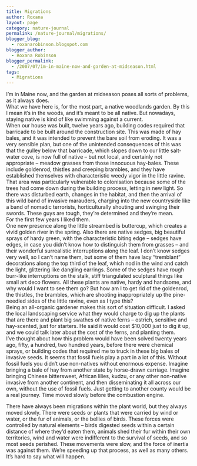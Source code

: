 ```yaml
---
title: Migrations
author: Roxana
layout: page
category: nature-journal
permalink: /nature-journal/migrations/
blogger_blog:
  - roxanarobinson.blogspot.com
blogger_author:
  - Roxana Robinson
blogger_permalink:
  - /2007/07/im-in-maine-now-and-garden-at-midseason.html
tags:
  - Migrations
---
```

I&#8217;m in Maine now, and the garden at midseason poses all sorts of problems, as it always does.   
What we have here is, for the most part, a native woodlands garden. By this I mean it&#8217;s in the woods, and it&#8217;s meant to be all native. But nowadays, staying native is kind of like swimming against a current.   
When our house was built, twelve years ago, building codes required that barricade to be built around the construction site. This was made of hay bales, and it was intended to prevent the bare soil from eroding. It was a very sensible plan, but one of the unintended consequences of this was that the gulley below that barricade, which slopes down to our little salt-water cove, is now full of native &#8211; but not local, and certainly not appropriate &#8211; meadow grasses from those innocuous hay-bales. These include goldenrod, thistles and creeping brambles, and they have established themselves with characteristic weedy vigor in the little ravine. That area was particularly vulnerable to colonisation because some of the trees had come down during the building process, letting in new light. So there was disturbed earth, changes in the habitat, and then the arrival of this wild band of invasive marauders, charging into the new countryside like a band of nomadic terrorists, horticulturally shouting and swinging their swords. These guys are tough, they&#8217;re determined and they&#8217;re mean.   
For the first few years I liked them.   
One new presence along the little streambed is buttercup, which creates a vivid golden river in the spring. Also there are native sedges, big beautiful sprays of hardy green, with the characteristic biting edge &#8211; sedges have edges, in case you didn&#8217;t know how to distinguish them from grasses &#8211; and their wonderful surrealistic interruptions along the leaf. I don&#8217;t know sedges very well, so I can&#8217;t name them, but some of them have lacy &#8220;tremblant&#8221; decorations along the top third of the leaf, which nod in the wind and catch the light, glittering like dangling earrings. Some of the sedges have rough burr-like interruptions on the stalk, stiff triangulated sculptural things like small art deco flowers. All these plants are native, hardy and handsome, and why would I want to see them go? But how am I to get rid of the goldenrod, the thistles, the brambles, which are shooting inappropriately up the pine-needled sides of the little ravine, even as I type this?  
Being an all-organic gardener makes this sort of situation difficult. I asked the local landscaping service what they would charge to dig up the plants that are there and plant big swathes of native ferns &#8211; ostrich, sensitive and hay-scented, just for starters. He said it would cost $10,000 just to dig it up, and we could talk later about the cost of the ferns, and planting them.   
I&#8217;ve thought about how this problem would have been solved twenty years ago, fifty, a hundred, two hundred years, before there were chemical sprays, or building codes that required me to truck in these big bales of invasive seeds. It seems that fossil fuels play a part in a lot of this. Without fossil fuels you didn&#8217;t use non-natives without enormous expense. Imagine bringing a bale of hay from another state by horse-drawn carriage. Imagine bringing Chinese bittersweet, African lilies, kudzu, or any other non-native invasive from another continent, and then disseminating it all across our own, without the use of fossil fuels. Just getting to another county would be a real journey. Time moved slowly before the combustion engine.

There have always been migrations within the plant world, but they always moved slowly. There were seeds or plants that were carried by wind or water, or the fur of animals, or the bellies of birds. These forces were controlled by natural elements &#8211; birds digested seeds within a certain distance of where they&#8217;d eaten them, animals shed their fur within their own territories, wind and water were indifferent to the survival of seeds, and so most seeds perished. These movements were slow, and the force of inertia was against them. We&#8217;re speeding up that process, as well as many others. It&#8217;s hard to say what will happen.